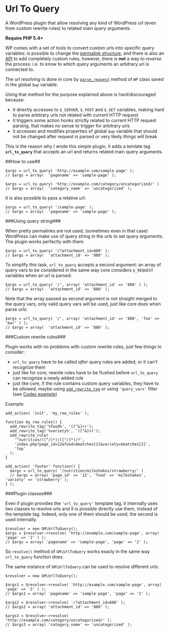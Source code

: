 Url To Query
============

A WordPress plugin that allow resolving any kind of WordPress url (even from custom rewrite rules) to related main query arguments.

**Require PHP 5.4+**

WP comes with a set of tools to convert custom urls into specific query variables:
is possible to change the [permalink structure](http://codex.wordpress.org/Using_Permalinks#Choosing_your_permalink_structure), and there is also an [API](http://codex.wordpress.org/Rewrite_API/add_rewrite_rule) to add completely custom rules, however, there is **not** a way to *reverse* the process: i.e. to know to which query arguments an arbitrary url is connected to.

The url *resolving* is done in core by [`parse_request`](https://github.com/WordPress/WordPress/blob/71eb75a1599be8b456b2040f7ac2235c0e6b217e/wp-includes/class-wp.php#L120) method of `WP` class saved in the global `$wp` variable.

Using that method for the purpose explained above is hard/discouraged because:
 * it directly accesses to `$_SERVER`, `$_POST` and `$_GET` variables, making hard to parse arbitrary urls not related with current HTTP request
 * it triggers some action hooks strictly related to current HTTP request parsing, that makes no sense to trigger for arbitrary urls
 * it accesses and modifies properties of global `$wp` variable that should not be changed after request is parsed or very likely *things* will break
 
This is the reason why I wrote this simple plugin, it adds a temlate tag **`url_to_query`** that accepts an url and returns related main query arguments.

##How to use##

    $args = url_to_query( 'http://example.com/sample-page' );
    // $args = array(  'pagename' => 'sample-page' );
    
    $args = url_to_query( 'http://example.com/category/uncategorized/' )
    // $args = array(  'category_name' => 'uncategorized' );
    
It is also possible to pass a relative url:

    $args = url_to_query( '/sample-page' );
    // $args = array(  'pagename' => 'sample-page' );
    
###Using query string###

When pretty permalinks are not used, (sometimes even in that case) WordPress can make use of query string in the
urls to set query arguments. The plugin works perfectly with them:

    $args = url_to_query( '/?attachment_id=880' );
    // $args = array(  'attachment_id' => '880' );
    
To simplify this task, `url_to_query` accepts a second argument: an array of query vars to be considered
in the same way core considers `$_REQUEST` variables when an url is parsed:

    $args = url_to_query( '/', array( 'attachment_id' => '880' ) );
    // $args = array(  'attachment_id' => '880' );
    
Note that the array passed as second argument is not straight merged to the query vars, only valid query vars will be used, just like core does when parse urls:

    $args = url_to_query( '/', array( 'attachment_id' => '880', 'foo' => 'bar' ) );
    // $args = array(  'attachment_id' => '880' );
    
###Custom rewrite rules###

Plugin works with no problems with custom rewrite rules, just few things to consider:

* `url_to_query` have to be called *after* query rules are added, or it can't recognize them
* just like for core, rewrite rules have to be flushed before `url_to_query` can recognize a newly added rule
* just like core, if the rule contains custom query variables, they have to be *allowed*, maybe using [`add_rewrite_tag`](http://codex.wordpress.org/Rewrite_API/add_rewrite_tag)
or using `'query_vars'` filter (see [Codex example](http://codex.wordpress.org/Custom_Queries#Custom_Archives))

Example:

    add_action( 'init', 'my_rew_rules' );

    function my_rew_rules() {
      add_rewrite_tag('%food%', '([^&]+)');
      add_rewrite_tag('%variety%', '([^&]+)');
      add_rewrite_rule(
        '^nutrition/([^/]*)/([^/]*)/?',
        'index.php?page_id=12&food=$matches[1]&variety=$matches[2]',
        'top'
      );
    }

    add_action( 'footer' function() {
      $args = url_to_query( '/nutrition/milkshakes/strawberry/' )
      // $args = array( 'page_id' => '12', 'food' => 'milkshakes', 'variety' => 'strawberry' );
    } );

###Plugin classes###

Even if plugin provides the `'url_to_query'` template tag, it internally uses two classes to resolve urls and
it is possible directly use them, instead of the template tag. Indeed, only one of them should be used, the second is used internally.

    $resolver = new GM\UrlToQuery();
    $args = $resolver->resolve( 'http://example.com/sample-page', array( 'page' => '2' ) );
    // $args = array( 'pagename' => 'sample-page', 'page' => '2' );
    
So `resolve()` method of `GM\UrlToQuery` works exacly in the same way `url_to_query` function does.

The same instance of `GM\UrlToQuery` can be used to resolve different urls:

    $resolver = new GM\UrlToQuery();
    
    $args1 = $resolver->resolve( 'http://example.com/sample-page', array( 'page' => '2' ) );
    // $args1 = array( 'pagename' => 'sample-page', 'page' => '2' );
    
    $args2 = $resolver->resolve( '/?attachment_id=880' );
    // $args2 = array( 'attachment_id' => '880' );
    
    $args3 = $resolver->resolve( 'http://example.com/category/uncategorized/' );
    // $args3 = array( 'category_name' => 'uncategorized' );








    
